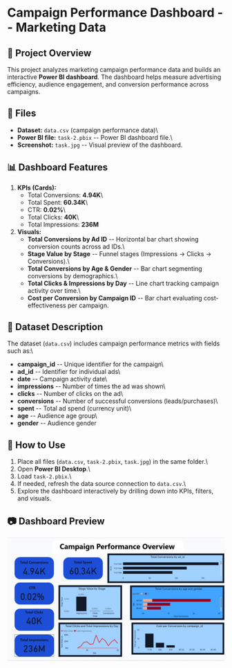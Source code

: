 # Campaign Performance Dashboard -- Marketing Data

## 📌 Project Overview

This project analyzes marketing campaign performance data and builds an
interactive **Power BI dashboard**. The dashboard helps measure
advertising efficiency, audience engagement, and conversion performance
across campaigns.

## 📂 Files

-   **Dataset:** `data.csv` (campaign performance data)\
-   **Power BI file:** `task-2.pbix` -- Power BI dashboard file.\
-   **Screenshot:** `task.jpg` -- Visual preview of the dashboard.

## 📊 Dashboard Features

1.  **KPIs (Cards):**
    -   Total Conversions: **4.94K**\
    -   Total Spent: **60.34K**\
    -   CTR: **0.02%**\
    -   Total Clicks: **40K**\
    -   Total Impressions: **236M**
2.  **Visuals:**
    -   **Total Conversions by Ad ID** -- Horizontal bar chart showing
        conversion counts across ad IDs.\
    -   **Stage Value by Stage** -- Funnel stages (Impressions → Clicks
        → Conversions).\
    -   **Total Conversions by Age & Gender** -- Bar chart segmenting
        conversions by demographics.\
    -   **Total Clicks & Impressions by Day** -- Line chart tracking
        campaign activity over time.\
    -   **Cost per Conversion by Campaign ID** -- Bar chart evaluating
        cost-effectiveness per campaign.

## 📑 Dataset Description

The dataset (`data.csv`) includes campaign performance metrics with
fields such as:\
- **campaign_id** -- Unique identifier for the campaign\
- **ad_id** -- Identifier for individual ads\
- **date** -- Campaign activity date\
- **impressions** -- Number of times the ad was shown\
- **clicks** -- Number of clicks on the ad\
- **conversions** -- Number of successful conversions (leads/purchases)\
- **spent** -- Total ad spend (currency unit)\
- **age** -- Audience age group\
- **gender** -- Audience gender

## 🚀 How to Use

1.  Place all files (`data.csv`, `task-2.pbix`, `task.jpg`) in the same
    folder.\
2.  Open **Power BI Desktop**.\
3.  Load `task-2.pbix`.\
4.  If needed, refresh the data source connection to `data.csv`.\
5.  Explore the dashboard interactively by drilling down into KPIs,
    filters, and visuals.

## 📷 Dashboard Preview

![Dashboard Preview](./task.jpg)
